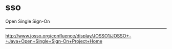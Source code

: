 # sso
Open Single Sign-On 


______________
http://www.josso.org/confluence/display/JOSSO1/JOSSO+-+Java+Open+Single+Sign-On+Project+Home


